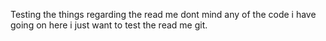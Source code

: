 Testing the things regarding the read me dont mind any of the code i have going on here i  just want to test the read me git.

